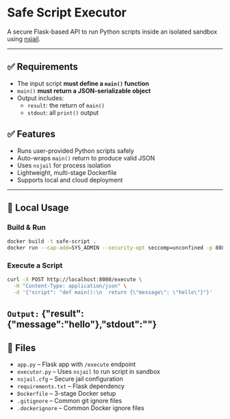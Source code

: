 # Safe Script Executor

A secure Flask-based API to run Python scripts inside an isolated sandbox using [nsjail](https://github.com/google/nsjail).

---

## ✅ Requirements

- The input script **must define a `main()` function**
- `main()` **must return a JSON-serializable object**
- Output includes:
  - `result`: the return of `main()`
  - `stdout`: all `print()` output

## ✅ Features

- Runs user-provided Python scripts safely
- Auto-wraps `main()` return to produce valid JSON
- Uses `nsjail` for process isolation
- Lightweight, multi-stage Dockerfile
- Supports local and cloud deployment

---

## 🧪 Local Usage

### Build & Run

```bash
docker build -t safe-script .
docker run --cap-add=SYS_ADMIN --security-opt seccomp=unconfined -p 8080:8080 safe-script
```

### Execute a Script

```bash
curl -X POST http://localhost:8080/execute \
  -H "Content-Type: application/json" \
  -d '{"script": "def main():\n  return {\"message\": \"hello\"}"}'
```
`Output:` {"result":{"message":"hello"},"stdout":""}
---

## 📁 Files

- `app.py` – Flask app with `/execute` endpoint
- `executor.py` – Uses `nsjail` to run script in sandbox
- `nsjail.cfg` – Secure jail configuration
- `requirements.txt` – Flask dependency
- `Dockerfile` – 3-stage Docker setup
- `.gitignore` – Common git ignore files
- `.dockerignore` – Common Docker ignore files
